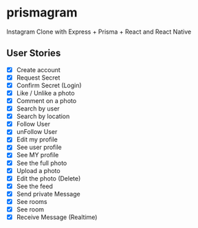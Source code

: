 # prismagram
Instagram Clone with Express + Prisma + React and React Native

## User Stories

- [x] Create account
- [x] Request Secret
- [x] Confirm Secret (Login)
- [x] Like  / Unlike a photo
- [x] Comment on a photo
- [x] Search by user
- [x] Search by location
- [x] Follow User
- [x] unFollow User
- [x] Edit my profile
- [x] See user profile
- [x] See MY profile
- [x] See the full photo
- [x] Upload a photo
- [x] Edit the photo (Delete)
- [x] See the feed
- [x] Send private Message
- [x] See rooms
- [x] See room
- [x] Receive Message (Realtime)
